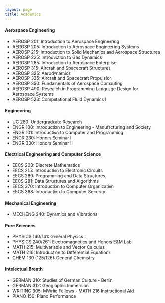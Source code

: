 ```yaml
---
layout: page
title: Academics
---
```


#### Aerospace Engineering
- AEROSP 201: Introduction to Aerospace Engineering
- AEROSP 205: Introduction to Aerospace Engineering Systems
- AEROSP 215: Introduction to Solid Mechanics and Aerospace Structures 
- AEROSP 225: Introduction to Gas Dynamics
- AEROSP 285: Introduction to Aerospace Enterprise
- AEROSP 315: Aircraft and Spacecraft Structures
- AEROSP 325: Aerodynamics
- AEROSP 335: Aircraft and Spacecraft Propulsion
- AEROSP 350: Fundamentals of Aerospace Computing
- AEROSP 490: Research in Programming Language Design for Aerospace Systems
- AEROSP 523: Computational Fluid Dynamics I


#### Engineering

- UC 280: Undergraduate Research
- ENGR 100: Introduction to Engineering - Manufacturing and Society
- ENGR 101: Introduction to Computer and Programming
- ENGR 230: Honors Seminar I
- ENGR 330: Honors Seminar II

#### Electrical Engineering and Computer Science 

- EECS 203: Discrete Mathematics
- EECS 215: Introduction to Electronic Circuits
- EECS 280: Programming and Data Structures
- EECS 281: Data Structures and Algorithms
- EECS 370: Introduction to Computer Organization
- EECS 388: Introduction to Computer Security

#### Mechanical Engineering 

- MECHENG 240: Dynamics and Vibrations

#### Pure Sciences

- PHYSICS 140/141: General Physics I
- PHYSICS 240/261: Electromagnetics and Honors E&M Lab
- MATH 215: Multivariable and Vector Calculus
- MATH 216: Introduction to Differential Equations
- CHEM 130 (125/126): General Chemistry

#### Intelectual Breath

- GERMAN 310: Studies of German Culture - Berlin
- GERMAN 312: Geographic Immersion
- WRITING 305: MWrite Fellows - MATH 216 Instructional Aid
- PIANO 150: Piano Performance

